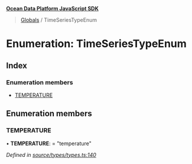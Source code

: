 **[Ocean Data Platform JavaScript SDK](../README.md)**

> [Globals](../README.md) / TimeSeriesTypeEnum

# Enumeration: TimeSeriesTypeEnum

## Index

### Enumeration members

* [TEMPERATURE](timeseriestypeenum.md#temperature)

## Enumeration members

### TEMPERATURE

•  **TEMPERATURE**:  = "temperature"

*Defined in [source/types/types.ts:140](https://github.com/C4IROcean/odp-sdk-js/blob/0e2fd46/source/types/types.ts#L140)*
